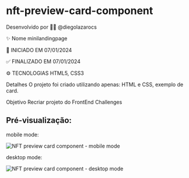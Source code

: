 # nft-preview-card-component

Desenvolvido por 👨‍💻 @diegolazarocs

✨ Nome minilandingpage

🏁 INICIADO EM 07/01/2024

✅ FINALIZADO EM 07/01/2024

⚙️ TECNOLOGIAS HTML5, CSS3

Detalhes
O projeto foi criado utilizando apenas: HTML e CSS, exemplo de card.

Objetivo
Recriar projeto do FrontEnd Challenges

## Pré-visualização:

mobile mode:

![NFT preview card component - mobile mode](https://github.com/diegolazarocs/nft-preview-card-component/assets/111025421/3a870ad4-3330-44a1-8689-1430cfe43b26)

desktop mode:

![NFT preview card component - desktop mode](https://github.com/diegolazarocs/nft-preview-card-component/assets/111025421/62961774-40b3-40ca-b421-2b0ec6c2d1e7)



